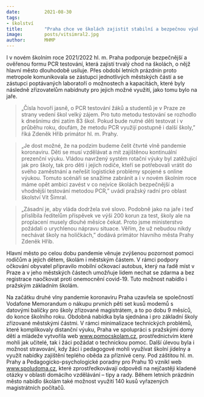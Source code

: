 ```yaml
---
date:         2021-08-30
tags:         
- školství
title:        "Praha chce ve školách zajistit stabilní a bezpečnou výuku po celý rok. Pro PCR testy se rozhodlo 83 škol"
image: 	      posts/vitsimral2.jpg
author:       MHMP
---
```


I v novém školním roce 2021/2022 hl. m. Praha podporuje bezpečnější a ověřenou formu PCR testování, která zajistí trvalý chod na školách, o nějž hlavní město dlouhodobě usiluje. Přes období letních prázdnin proto metropole komunikovala se zástupci jednotlivých městských částí a se zástupci poptávaných laboratoří o možnostech a kapacitách, které byly následně zřizovatelům nabídnuty pro jejich možné využití, jako tomu bylo na jaře. 

> „Čísla hovoří jasně, o PCR testování žáků a studentů je v Praze ze strany vedení škol velký zájem. Pro tuto metodu testování se rozhodlo k dnešnímu dni zatím 83 škol. Pokud bude nutné děti testovat i v průběhu roku, doufám, že metodu PCR využijí postupně i další školy,” říká Zdeněk Hřib primátor hl. m. Prahy.

> „Je dost možné, že na podzim budeme čelit čtvrté vlně pandemie koronaviru. Děti se musí vzdělávat a mít zajištěnou kontinuální prezenční výuku. Vládou navržený systém rotační výuky byl zatěžující jak pro školy, tak pro děti i jejich rodiče, kteří se potřebovali vrátit do svého zaměstnání a neřešit logistické problémy spojené s online výukou. Tomuto scénáři se snažíme zabránit a i v novém školním roce máme opět ambici zavést v co nejvíce školách bezpečnější a vhodnější testování metodou PCR,” uvádí pražský radní pro oblast školství Vít Šimral.

> „Zásadní je, aby vláda dodržela své slovo. Podobně jako na jaře i teď přislíbila ředitelům příspěvek ve výši 200 korun za test, školy ale na proplacení musely dlouhé měsíce čekat. Proto jsme ministerstvo požádali o urychlenou nápravu situace. Věřím, že už nebudou nikdy nechávat školy na holičkách,” dodává primátor hlavního města Prahy Zdeněk Hřib.

Hlavní město po celou dobu pandemie věnuje zvýšenou pozornost pomoci rodičům a jejich dětem, školám i městským částem. V rámci podpory očkování obyvatel připravilo mobilní očkovací autobus, který na řadě míst v Praze a v jeho městských částech umožňuje lidem nechat se zdarma a bez registrace naočkovat proti onemocnění covid-19. Tuto možnost nabídlo i pražským základním školám.

Na začátku druhé vlny pandemie koronaviru Praha uzavřela se společností Vodafone Memorandum o nákupu prvních pěti set kusů modemů s datovými balíčky pro školy zřizované magistrátem, a to po dobu 9 měsíců, do konce školního roku. Obdobná nabídka byla sjednána i pro základní školy zřizované městskými částmi. V rámci minimalizace technických problémů, které komplikovaly distanční výuku, Praha ve spolupráci s pražskými domy dětí a mládeže vytvořila web www.pomocskolam.cz, prostřednictvím které mohli jak učitelé, tak i žáci požádat o technickou pomoc. Další úlevou byla i možnost stravování, kdy žáci i pedagogové mohli využívat školní jídelny a využít nabídky zajištění teplého oběda za příznivé ceny. Pod záštitou hl. m. Prahy a Pedagogicko-psychologické poradny pro Prahu 10 vznikl web www.spoludoma.cz, které zprostředkovávají odpovědi na nejčastěji kladené otázky v oblasti domácího vzdělávání – tipy a rady. Během letních prázdnin město nabídlo školám také možnost využití 140 kusů vyřazených magistrátních počítačů. 
